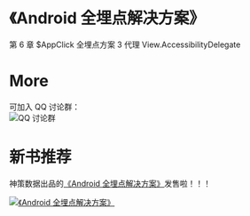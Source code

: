 # 《Android 全埋点解决方案》

第 6 章 $AppClick 全埋点方案 3 代理 View.AccessibilityDelegate

# More
可加入 QQ 讨论群：<br>
![ QQ 讨论群](https://github.com/wangzhzh/AutoTrackAppClick1/blob/master/screenshots/img001.jpeg)

# 新书推荐
神策数据出品的[《Android 全埋点解决方案》](https://item.jd.com/12574672.html)发售啦！！！

[![《Android 全埋点解决方案》](https://github.com/sensorsdata/sa-sdk-android/blob/master/screenshots/android_autotrack_book.png)](https://item.jd.com/12574672.html)
